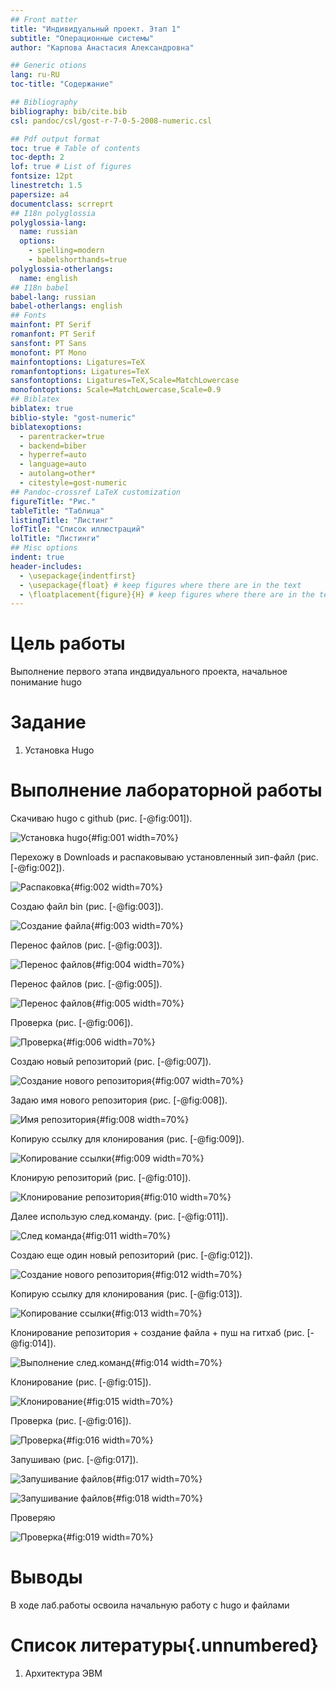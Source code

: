 ```yaml
---
## Front matter
title: "Индивидуальный проект. Этап 1"
subtitle: "Операционные системы"
author: "Карпова Анастасия Александровна"

## Generic otions
lang: ru-RU
toc-title: "Содержание"

## Bibliography
bibliography: bib/cite.bib
csl: pandoc/csl/gost-r-7-0-5-2008-numeric.csl

## Pdf output format
toc: true # Table of contents
toc-depth: 2
lof: true # List of figures
fontsize: 12pt
linestretch: 1.5
papersize: a4
documentclass: scrreprt
## I18n polyglossia
polyglossia-lang:
  name: russian
  options:
	- spelling=modern
	- babelshorthands=true
polyglossia-otherlangs:
  name: english
## I18n babel
babel-lang: russian
babel-otherlangs: english
## Fonts
mainfont: PT Serif
romanfont: PT Serif
sansfont: PT Sans
monofont: PT Mono
mainfontoptions: Ligatures=TeX
romanfontoptions: Ligatures=TeX
sansfontoptions: Ligatures=TeX,Scale=MatchLowercase
monofontoptions: Scale=MatchLowercase,Scale=0.9
## Biblatex
biblatex: true
biblio-style: "gost-numeric"
biblatexoptions:
  - parentracker=true
  - backend=biber
  - hyperref=auto
  - language=auto
  - autolang=other*
  - citestyle=gost-numeric
## Pandoc-crossref LaTeX customization
figureTitle: "Рис."
tableTitle: "Таблица"
listingTitle: "Листинг"
lofTitle: "Список иллюстраций"
lolTitle: "Листинги"
## Misc options
indent: true
header-includes:
  - \usepackage{indentfirst}
  - \usepackage{float} # keep figures where there are in the text
  - \floatplacement{figure}{H} # keep figures where there are in the text
---
```


# Цель работы

Выполнение первого этапа индвидуального проекта, начальное понимание hugo

# Задание

1. Установка Hugo

# Выполнение лабораторной работы

Скачиваю hugo c github (рис. [-@fig:001]).

![Установка hugo](image/1.jpg){#fig:001 width=70%}

Перехожу в Downloads и распаковываю установленный зип-файл (рис. [-@fig:002]).

![Распаковка](image/2.jpg){#fig:002 width=70%}

Создаю файл bin (рис. [-@fig:003]).

![Создание файла](image/3.jpg){#fig:003 width=70%}

Перенос файлов (рис. [-@fig:003]).

![Перенос файлов](image/4.jpg){#fig:004 width=70%}

Перенос файлов (рис. [-@fig:005]).

![Перенос файлов](image/5.jpg){#fig:005 width=70%}

Проверка (рис. [-@fig:006]).

![Проверка](image/6.jpg){#fig:006 width=70%}

Создаю новый репозиторий (рис. [-@fig:007]).

![Создание нового репозитория](image/7.jpg){#fig:007 width=70%}

Задаю имя нового репозитория (рис. [-@fig:008]).

![Имя репозитория](image/8.jpg){#fig:008 width=70%}

Копирую ссылку для клонирования (рис. [-@fig:009]).

![Копирование ссылки](image/9.jpg){#fig:009 width=70%}

Клонирую репозиторий (рис. [-@fig:010]).

![Клонирование репозитория](image/10.jpg){#fig:010 width=70%}

Далее использую след.команду. (рис. [-@fig:011]).

![След команда](image/11.jpg){#fig:011 width=70%}

Создаю еще один новый репозиторий (рис. [-@fig:012]).

![Создание нового репозитория](image/12.jpg){#fig:012 width=70%}

Копирую ссылку для клонирования (рис. [-@fig:013]).

![Копирование ссылки](image/13.jpg){#fig:013 width=70%}

Клонирование репозитория + создание файла + пуш на гитхаб (рис. [-@fig:014]).

![Выполнение след.команд](image/14.jpg){#fig:014 width=70%}

Клонирование (рис. [-@fig:015]).

![Клонирование](image/15.jpg){#fig:015 width=70%}

Проверка (рис. [-@fig:016]).

![Проверка](image/16.jpg){#fig:016 width=70%}

Запушиваю (рис. [-@fig:017]).

![Запушивание файлов](image/17.jpg){#fig:017 width=70%}

![Запушивание файлов](image/18.jpg){#fig:018 width=70%}

Проверяю

![Проверка](image/19.jpg){#fig:019 width=70%}


# Выводы

В ходе лаб.работы освоила начальную работу с hugo и файлами

# Список литературы{.unnumbered}

1. Архитектура ЭВМ

